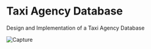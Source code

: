 # Taxi Agency Database
Design and Implementation of a Taxi Agency Database

![Capture](https://user-images.githubusercontent.com/87904320/195108266-36411f68-dcf2-48e3-a0a0-ea9af6d7b59f.PNG)
